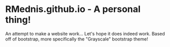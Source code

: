 # RMednis.github.io - A personal thing!
An attempt to make a website work... Let's hope it does indeed work.
 Based off of bootstrap, more specifically the "Grayscale" bootstrap theme!
